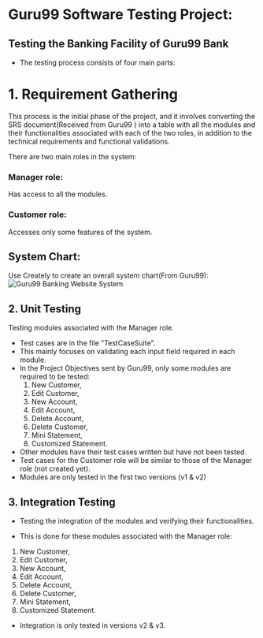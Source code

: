 # Guru99 Software Testing Project:

## Testing the Banking Facility of Guru99 Bank

* The testing process consists of four main parts:
# 1. Requirement Gathering
This process is the initial phase of the project, and it involves converting the SRS document(Received from Guru99 ) into a table with all the modules and their functionalities associated with each of the two roles, in addition to the technical requirements and functional validations.

There are two main roles in the system:

### Manager role:
Has access to all the modules.

### Customer role: 
Accesses only some features of the system.
## System Chart:
Use Creately to create an overall system chart(From Guru99):
![Guru99 Banking Website System](https://github.com/user-attachments/assets/0b2f6857-bb9b-4e9e-9020-040b87cade07)

## 2. Unit Testing
Testing modules associated with the Manager role.

- Test cases are in the file "TestCaseSuite".
- This mainly focuses on validating each input field required in each module.
- In the Project Objectives sent by Guru99, only some modules are required to be tested: 
   1. New Customer,
   2. Edit Customer,
   3. New Account,
   4. Edit Account,
   5. Delete Account,
   6. Delete Customer,
   7. Mini Statement,
   8. Customized Statement.
- Other modules have their test cases written but have not been tested.
- Test cases for the Customer role will be similar to those of the Manager role (not created yet).
- Modules are only tested in the first two versions (v1 & v2)
## 3. Integration Testing
- Testing the integration of the modules and verifying their functionalities.

- This is done for these modules associated with the Manager role: 
1. New Customer,
2. Edit Customer,
3. New Account,
4. Edit Account,
5. Delete Account,
6. Delete Customer,
7. Mini Statement,
8. Customized Statement.
- Integration is only tested in versions v2 & v3.
